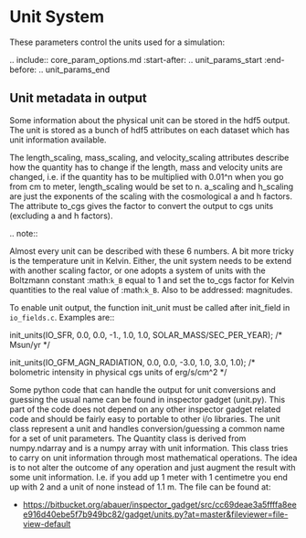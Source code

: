 
Unit System
===========

These parameters control the units used for a simulation:

.. include:: core_param_options.md
  :start-after: .. unit_params_start
  :end-before: .. unit_params_end


Unit metadata in output
-----------------------

Some information about the physical unit can be stored in the hdf5 output.
The unit is stored as a bunch of hdf5 attributes on each dataset which has
unit information available.


The length_scaling, mass_scaling, and velocity_scaling attributes describe
how the quantity has to change if the length, mass and velocity units are
changed, i.e. if the quantity has to be multiplied with 0.01^n when you go
from cm to meter, length_scaling would be set to n. a_scaling and
h_scaling are just the exponents of the scaling with the cosmological a
and h factors. The attribute to_cgs gives the factor to convert the output
to cgs units (excluding a and h factors).


.. note::

  Almost every unit can be described with these 6 numbers. A bit more tricky
  is the temperature unit in Kelvin. Either, the unit system needs to be
  extend with another scaling factor, or one adopts a system of units with
  the Boltzmann constant :math:`k_B` equal to 1 and set the to_cgs factor for Kelvin
  quantities to the real value of :math:`k_B`.
  Also to be addressed: magnitudes.


To enable unit output, the function init_unit must be called after
init_field in ``io_fields.c``. Examples are::


  init_units(IO_SFR, 0.0, 0.0, -1., 1.0, 1.0, SOLAR_MASS/SEC_PER_YEAR);
  /* Msun/yr */

  init_units(IO_GFM_AGN_RADIATION, 0.0, 0.0, -3.0, 1.0, 3.0, 1.0);
  /* bolometric intensity in physical cgs units of erg/s/cm^2 */


Some python code that can handle the output for unit conversions and guessing 
the usual name can be found in inspector gadget (unit.py). This part of the code 
does not depend on any other inspector gadget related code and should be fairly 
easy to portable to other i/o libraries. The unit class represent a unit and 
handles conversion/guessing a common name for a set of unit parameters. The 
Quantity class is derived from numpy.ndarray and is a numpy array with unit 
information. This class tries to carry on unit information through most 
mathematical operations. The idea is to not alter the outcome of any operation 
and just augment the result with some unit information. I.e. if you add up 1 
meter with 1 centimetre you end up with 2 and a unit of none instead of 1.1 m. 
The file can be found at:

* https://bitbucket.org/abauer/inspector_gadget/src/cc69deae3a5ffffa8eee916d40ebe5f7b949bc82/gadget/units.py?at=master&fileviewer=file-view-default


